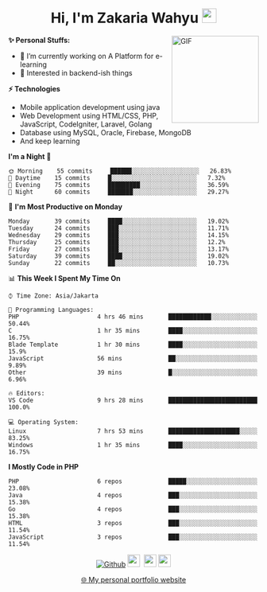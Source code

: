 <h1 align="center">Hi, I'm Zakaria Wahyu <img src="https://github.com/TheDudeThatCode/TheDudeThatCode/blob/master/Assets/Hi.gif" width="29px"></h1>

<img align="right" alt="GIF" height="175px" src="https://www.nayakapratama.co.id/wp-content/uploads/2019/07/Website-Maintenance.gif" />

**✨ Personal Stuffs:**
- 🔭 I’m currently working on A Platform for e-learning 
- 🌱 Interested in backend-ish things

**⚡ Technologies**
- Mobile application development using java
- Web Development using HTML/CSS, PHP, JavaScript, CodeIgniter, Laravel, Golang
- Database using MySQL, Oracle, Firebase, MongoDB
- And keep learning

<!--START_SECTION:waka-->
**I'm a Night 🦉** 

```text
🌞 Morning    55 commits     ██████░░░░░░░░░░░░░░░░░░░   26.83% 
🌆 Daytime    15 commits     █░░░░░░░░░░░░░░░░░░░░░░░░   7.32% 
🌃 Evening    75 commits     █████████░░░░░░░░░░░░░░░░   36.59% 
🌙 Night      60 commits     ███████░░░░░░░░░░░░░░░░░░   29.27%

```
📅 **I'm Most Productive on Monday** 

```text
Monday       39 commits     ████░░░░░░░░░░░░░░░░░░░░░   19.02% 
Tuesday      24 commits     ███░░░░░░░░░░░░░░░░░░░░░░   11.71% 
Wednesday    29 commits     ███░░░░░░░░░░░░░░░░░░░░░░   14.15% 
Thursday     25 commits     ███░░░░░░░░░░░░░░░░░░░░░░   12.2% 
Friday       27 commits     ███░░░░░░░░░░░░░░░░░░░░░░   13.17% 
Saturday     39 commits     ████░░░░░░░░░░░░░░░░░░░░░   19.02% 
Sunday       22 commits     ██░░░░░░░░░░░░░░░░░░░░░░░   10.73%

```


📊 **This Week I Spent My Time On** 

```text
⌚︎ Time Zone: Asia/Jakarta

💬 Programming Languages: 
PHP                      4 hrs 46 mins       ████████████░░░░░░░░░░░░░   50.44% 
C                        1 hr 35 mins        ████░░░░░░░░░░░░░░░░░░░░░   16.75% 
Blade Template           1 hr 30 mins        ████░░░░░░░░░░░░░░░░░░░░░   15.9% 
JavaScript               56 mins             ██░░░░░░░░░░░░░░░░░░░░░░░   9.89% 
Other                    39 mins             █░░░░░░░░░░░░░░░░░░░░░░░░   6.96%

🔥 Editors: 
VS Code                  9 hrs 28 mins       █████████████████████████   100.0%

💻 Operating System: 
Linux                    7 hrs 53 mins       ████████████████████░░░░░   83.25% 
Windows                  1 hr 35 mins        ████░░░░░░░░░░░░░░░░░░░░░   16.75%

```

**I Mostly Code in PHP** 

```text
PHP                      6 repos             █████░░░░░░░░░░░░░░░░░░░░   23.08% 
Java                     4 repos             ███░░░░░░░░░░░░░░░░░░░░░░   15.38% 
Go                       4 repos             ███░░░░░░░░░░░░░░░░░░░░░░   15.38% 
HTML                     3 repos             ███░░░░░░░░░░░░░░░░░░░░░░   11.54% 
JavaScript               3 repos             ███░░░░░░░░░░░░░░░░░░░░░░   11.54%

```



<!--END_SECTION:waka-->

<p align="center">
<a href="https://github.com/zakariawahyu" target="_blank"><img alt="Github" src="https://img.shields.io/badge/GitHub-%2312100E.svg?&style=for-the-badge&logo=Github&logoColor=white" /></a>
<a href="https://www.twitter.com/_zakariawahyu"><img src="https://img.shields.io/badge/twitter-%231DA1F2.svg?&style=for-the-badge&logo=twitter&logoColor=white" height=25></a> 
<a href="https://www.linkedin.com/in/zakariawahyu"><img src="https://img.shields.io/badge/linkedin-%230077B5.svg?&style=for-the-badge&logo=linkedin&logoColor=white" height=25></a> 
<a href="https://www.instagram.com/_zakariawahyu"><img src="https://img.shields.io/badge/instagram-%23E4405F.svg?&style=for-the-badge&logo=instagram&logoColor=white" height=25></a></p>
<p align="center"><a href="https://www.zakariawahyu.site">🌐 My personal portfolio website</a></p>
